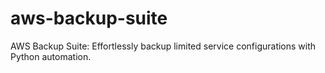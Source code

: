 # aws-backup-suite
AWS Backup Suite: Effortlessly backup limited service configurations with Python automation.
